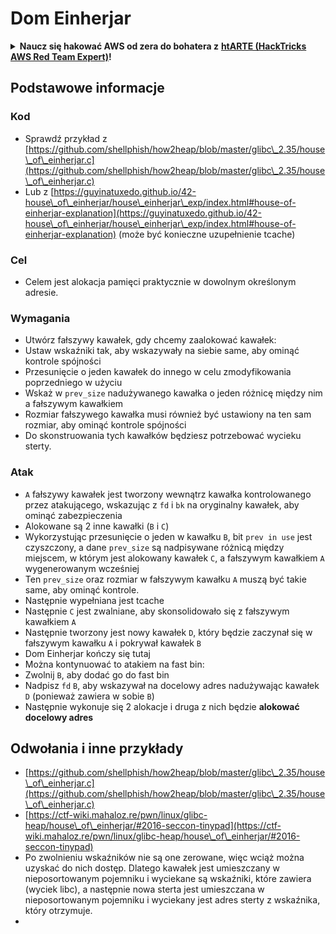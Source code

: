 # Dom Einherjar

<details>

<summary><strong>Naucz się hakować AWS od zera do bohatera z</strong> <a href="https://training.hacktricks.xyz/courses/arte"><strong>htARTE (HackTricks AWS Red Team Expert)</strong></a><strong>!</strong></summary>

Inne sposoby wsparcia HackTricks:

* Jeśli chcesz zobaczyć swoją **firmę reklamowaną w HackTricks** lub **pobrać HackTricks w formacie PDF**, sprawdź [**PLANY SUBSKRYPCYJNE**](https://github.com/sponsors/carlospolop)!
* Zdobądź [**oficjalne gadżety PEASS & HackTricks**](https://peass.creator-spring.com)
* Odkryj [**Rodzinę PEASS**](https://opensea.io/collection/the-peass-family), naszą kolekcję ekskluzywnych [**NFT**](https://opensea.io/collection/the-peass-family)
* **Dołącz do** 💬 [**grupy Discord**](https://discord.gg/hRep4RUj7f) lub [**grupy telegramowej**](https://t.me/peass) lub **śledź** nas na **Twitterze** 🐦 [**@hacktricks\_live**](https://twitter.com/hacktricks\_live)**.**
* **Podziel się swoimi sztuczkami hakowania, przesyłając PR-y do** [**HackTricks**](https://github.com/carlospolop/hacktricks) i [**HackTricks Cloud**](https://github.com/carlospolop/hacktricks-cloud) na GitHubie.

</details>

## Podstawowe informacje

### Kod

* Sprawdź przykład z [https://github.com/shellphish/how2heap/blob/master/glibc\_2.35/house\_of\_einherjar.c](https://github.com/shellphish/how2heap/blob/master/glibc\_2.35/house\_of\_einherjar.c)
* Lub z [https://guyinatuxedo.github.io/42-house\_of\_einherjar/house\_einherjar\_exp/index.html#house-of-einherjar-explanation](https://guyinatuxedo.github.io/42-house\_of\_einherjar/house\_einherjar\_exp/index.html#house-of-einherjar-explanation) (może być konieczne uzupełnienie tcache)

### Cel

* Celem jest alokacja pamięci praktycznie w dowolnym określonym adresie.

### Wymagania

* Utwórz fałszywy kawałek, gdy chcemy zaalokować kawałek:
* Ustaw wskaźniki tak, aby wskazywały na siebie same, aby ominąć kontrole spójności
* Przesunięcie o jeden kawałek do innego w celu zmodyfikowania poprzedniego w użyciu
* Wskaż w `prev_size` nadużywanego kawałka o jeden różnicę między nim a fałszywym kawałkiem
* Rozmiar fałszywego kawałka musi również być ustawiony na ten sam rozmiar, aby ominąć kontrole spójności
* Do skonstruowania tych kawałków będziesz potrzebować wycieku sterty.

### Atak

* `A` fałszywy kawałek jest tworzony wewnątrz kawałka kontrolowanego przez atakującego, wskazując z `fd` i `bk` na oryginalny kawałek, aby ominąć zabezpieczenia
* Alokowane są 2 inne kawałki (`B` i `C`)
* Wykorzystując przesunięcie o jeden w kawałku `B`, bit `prev in use` jest czyszczony, a dane `prev_size` są nadpisywane różnicą między miejscem, w którym jest alokowany kawałek `C`, a fałszywym kawałkiem `A` wygenerowanym wcześniej
* Ten `prev_size` oraz rozmiar w fałszywym kawałku `A` muszą być takie same, aby ominąć kontrole.
* Następnie wypełniana jest tcache
* Następnie `C` jest zwalniane, aby skonsolidowało się z fałszywym kawałkiem `A`
* Następnie tworzony jest nowy kawałek `D`, który będzie zaczynał się w fałszywym kawałku `A` i pokrywał kawałek `B`
* Dom Einherjar kończy się tutaj
* Można kontynuować to atakiem na fast bin:
* Zwolnij `B`, aby dodać go do fast bin
* Nadpisz `fd` `B`, aby wskazywał na docelowy adres nadużywając kawałek `D` (ponieważ zawiera w sobie `B`)&#x20;
* Następnie wykonuje się 2 alokacje i druga z nich będzie **alokować docelowy adres**

## Odwołania i inne przykłady

* [https://github.com/shellphish/how2heap/blob/master/glibc\_2.35/house\_of\_einherjar.c](https://github.com/shellphish/how2heap/blob/master/glibc\_2.35/house\_of\_einherjar.c)
* [https://ctf-wiki.mahaloz.re/pwn/linux/glibc-heap/house\_of\_einherjar/#2016-seccon-tinypad](https://ctf-wiki.mahaloz.re/pwn/linux/glibc-heap/house\_of\_einherjar/#2016-seccon-tinypad)
* Po zwolnieniu wskaźników nie są one zerowane, więc wciąż można uzyskać do nich dostęp. Dlatego kawałek jest umieszczany w nieposortowanym pojemniku i wyciekane są wskaźniki, które zawiera (wyciek libc), a następnie nowa sterta jest umieszczana w nieposortowanym pojemniku i wyciekany jest adres sterty z wskaźnika, który otrzymuje.
*
